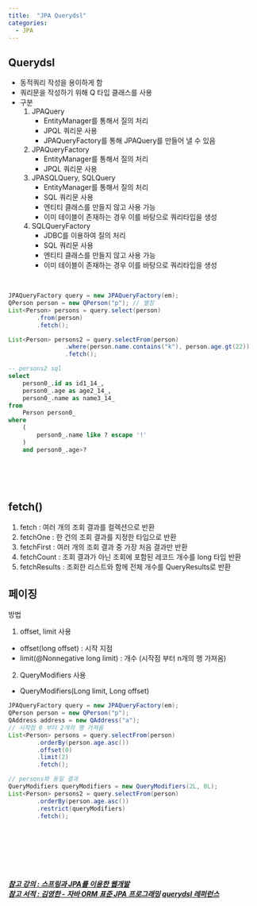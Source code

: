 ```yaml
---
title:  "JPA Querydsl"
categories:
  - JPA
---
```


## Querydsl
- 동적쿼리 작성을 용이하게 함
- 쿼리문을 작성하기 위해 Q 타입 클래스를 사용
- 구분
  1. JPAQuery
     - EntityManager를 통해서 질의 처리
     - JPQL 쿼리문 사용
     - JPAQueryFactory를 통해 JPAQuery를 만들어 낼 수 있음
  2. JPAQueryFactory
     - EntityManager를 통해서 질의 처리
     - JPQL 쿼리문 사용
  3. JPASQLQuery, SQLQuery
     - EntityManager를 통해서 질의 처리
     - SQL 쿼리문 사용
     - 엔티티 클래스를 만들지 않고 사용 가능
     - 이미 테이블이 존재하는 경우 이를 바탕으로 쿼리타입을 생성
  4. SQLQueryFactory
     - JDBC를 이용하여 질의 처리
     - SQL 쿼리문 사용
     - 엔티티 클래스를 만들지 않고 사용 가능
     - 이미 테이블이 존재하는 경우 이를 바탕으로 쿼리타입을 생성



<br/>

```java
JPAQueryFactory query = new JPAQueryFactory(em);
QPerson person = new QPerson("p"); // 별칭
List<Person> persons = query.select(person)
        .from(person)
        .fetch();

List<Person> persons2 = query.selectFrom(person)
                .where(person.name.contains("k"), person.age.gt(22))
                .fetch();
```

```sql
-- persons2 sql
select
    person0_.id as id1_14_,
    person0_.age as age2_14_,
    person0_.name as name3_14_ 
from
    Person person0_ 
where
    (
        person0_.name like ? escape '!'
    ) 
    and person0_.age>?
```


<br/><br/><br/>

## fetch()
1. fetch : 여러 개의 조회 결과를 컬렉션으로 반환
2. fetchOne : 한 건의 조회 결과를 지정한 타입으로 반환
3. fetchFirst : 여러 개의 조회 결과 중 가장 처음 결과만 반환
4. fetchCount : 조회 결과가 아닌 조회에 포함된 레코드 개수를 long 타입 반환
5. fetchResults : 조회한 리스트와 함께 전체 개수를 QueryResults로 반환




## 페이징
방법
1. offset, limit 사용
  - offset(long offset) : 시작 지점
  - limit(@Nonnegative long limit) : 개수 (시작점 부터 n개의 행 가져옴)
2.  QueryModifiers 사용
  - QueryModifiers(Long limit, Long offset) 


```java
JPAQueryFactory query = new JPAQueryFactory(em);
QPerson person = new QPerson("p");
QAddress address = new QAddress("a");
// 시작점 0 부터 2개의 행 가져옴
List<Person> persons = query.selectFrom(person)
        .orderBy(person.age.asc())
        .offset(0)
        .limit(2)
        .fetch();

// persons와 동일 결과
QueryModifiers queryModifiers = new QueryModifiers(2L, 0L);
List<Person> persons2 = query.selectFrom(person)
        .orderBy(person.age.asc())
        .restrict(queryModifiers)
        .fetch();
```





<br/><br/><br/><br/><br/>
<h5>

[참고 강의 : 스프링과 JPA를 이용한 웹개발](http://www.kocw.net/home/cview.do?cid=5e6aec4a9ae2dd45)   
[참고 서적 : 김영한 - 자바 ORM 표준 JPA 프로그래밍](https://product.kyobobook.co.kr/detail/S000000935744)
[querydsl 레퍼런스](http://querydsl.com/static/querydsl/3.7.2/reference/ko-KR/html/index.html)

</h5>